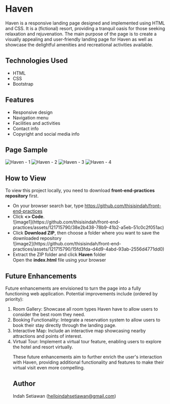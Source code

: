 # Haven

Haven is a responsive landing page designed and implemented using HTML and CSS. It is a (fictional) resort, providing a tranquil oasis for those seeking relaxation and rejuvenation. The main purpose of the page is to create a visually appealing and user-friendly landing page for Haven as well as showcase the delightful amenities and recreational activities available.

## Technologies Used

- HTML
- CSS
- Bootstrap

## Features

- Responsive design
- Navigation menu
- Facilities and activities
- Contact info
- Copyright and social media info

## Page Sample
![Haven - 1](https://github.com/thisisindah/front-end-practices/assets/121715790/9f92be99-f09c-4e31-8a5e-2f283e03a0aa)
![Haven - 2](https://github.com/thisisindah/front-end-practices/assets/121715790/a2d9abe6-9549-4df8-b02b-e690ec74e6cd)
![Haven - 3](https://github.com/thisisindah/front-end-practices/assets/121715790/c6f45cb1-bdba-40de-8f3d-9eaca33d9c09)
![Haven - 4](https://github.com/thisisindah/front-end-practices/assets/121715790/7ea395de-0ebf-41d6-b1dc-3b645b188172)

## How to View

To view this project locally, you need to download <strong>front-end-practices repository</strong> first.

<ul>
  <li>On your browser search bar, type <a href="https://github.com/thisisindah/front-end-practices">https://github.com/thisisindah/front-end-practices</a></li> 
<li>Click <strong><> Code</strong>.</li>
![image1](https://github.com/thisisindah/front-end-practices/assets/121715790/38e2b438-78b9-41b2-a5eb-51c0c2f051ac)  
<li>Click <strong>Download ZIP</strong>, then choose a folder where you want to save the downloaded repository</li>
  ![image2](https://github.com/thisisindah/front-end-practices/assets/121715790/15fd3fda-d4d9-4abd-93ab-2556d4771dd0)
<li>Extract the ZIP folder and click <strong>Haven</strong> folder</li>
</li>Open the <strong>index.html</strong> file using your browser</li>
</ul>

## Future Enhancements

Future enhancements are envisioned to turn the page into a fully functioning web application. Potential improvements include (ordered by priority):

<ol>
  <li>Room Gallery: Showcase all room types Haven have to allow users to consider the best room they need.</li>
  <li>Booking Functionality: Integrate a reservation system to allow users to book their stay directly through the landing page.</li>
  <li>Interactive Map: Include an interactive map showcasing nearby attractions and points of interest.</li>
  <li>Virtual Tour: Implement a virtual tour feature, enabling users to explore the hotel and resort virtually.
</li>

  These future enhancements aim to further enrich the user's interaction with Haven, providing additional functionality and features to make their virtual visit even more compelling.

## Author

Indah Setiawan (<a href="helloindahsetiawan@gmail.com">helloindahsetiawan@gmail.com</a>)
